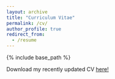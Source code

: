 ```yaml
---
layout: archive
title: "Curriculum Vitae"
permalink: /cv/
author_profile: true
redirect_from:
  - /resume
---
```


{% include base_path %}

Download my recently updated CV [here!](http://anna-jaskiewicz.github.io/files/AnnaJaskiewicz_CV.pdf)
